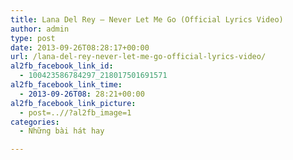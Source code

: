 ```yaml
---
title: Lana Del Rey – Never Let Me Go (Official Lyrics Video)
author: admin
type: post
date: 2013-09-26T08:28:17+00:00
url: /lana-del-rey-never-let-me-go-official-lyrics-video/
al2fb_facebook_link_id:
  - 100423586784297_218017501691571
al2fb_facebook_link_time:
  - 2013-09-26T08: 28:21+00:00
al2fb_facebook_link_picture:
  - post=..//?al2fb_image=1
categories:
  - Những bài hát hay

---
```


